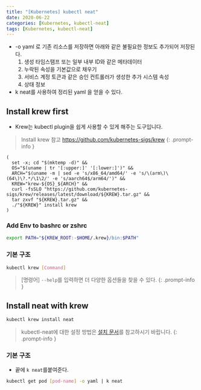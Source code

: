 ```yaml
---
title: "[Kubernetes] kubectl neat"
date: 2020-06-22
categories: [Kubernetes, kubectl-neat]
tags: [Kubernetes, kubectl-neat]
---
```


- -o yaml 로 기존 리소스를 저장하면 아래와 같은 불필요한 정보도 추가되어 저장된다.
    1. 생성 타임스탬프 또는 일부 내부 ID와 같은 메타데이터
    2. 누락된 속성을 기본값으로 채우기
    3. 서비스 계정 토큰과 같은 승인 컨트롤러가 생성한 추가 시스템 속성
    4. 상태 정보
- k neat를 사용하여 정리된 yaml 을 얻을 수 있다.

## Install krew first

- Krew는 kubectl plugin을 쉽게 사용할 수 있게 해주는 도구입니다.

> Install krew 참고 https://github.com/kubernetes-sigs/krew
{: .prompt-info }

```
(
  set -x; cd "$(mktemp -d)" &&
  OS="$(uname | tr '[:upper:]' '[:lower:]')" &&
  ARCH="$(uname -m | sed -e 's/x86_64/amd64/' -e 's/\(arm\)\(64\)\?.*/\1\2/' -e 's/aarch64$/arm64/')" &&
  KREW="krew-${OS}_${ARCH}" &&
  curl -fsSLO "https://github.com/kubernetes-sigs/krew/releases/latest/download/${KREW}.tar.gz" &&
  tar zxvf "${KREW}.tar.gz" &&
  ./"${KREW}" install krew
)
```

### Add Env to bashrc or zshrc

```bash
export PATH="${KREW_ROOT:-$HOME/.krew}/bin:$PATH"
```

### 기본 구조

```bash
kubectl krew [Command]
```

> [명령어] `--help`를 입력하면 더 다양한 옵션들을 찾을 수 있다.
{: .prompt-info }

## Install neat with krew

```bash
kubectl krew install neat
```

> kubectl-neat에 대한 설정 방법은 [설치 문서](https://github.com/itaysk/kubectl-neat)를 참고하시기 바랍니다.
{: .prompt-info }

### 기본 구조
- 끝에 `k neat`를붙여준다.

```bash
kubectl get pod [pod-name] -o yaml | k neat
```

